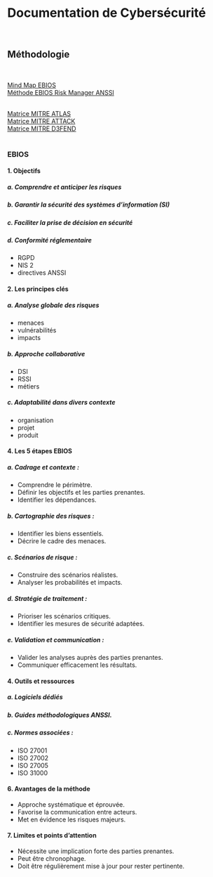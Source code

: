 # Documentation de Cybersécurité
<br>

## Méthodologie
<br>

[Mind Map EBIOS](https://mm.tt/app/map/3530807039?t=ejfqRNZOEd) <br>
[Méthode EBIOS Risk Manager ANSSI](https://cyber.gouv.fr/la-methode-ebios-risk-manager) <br><br>

[Matrice MITRE ATLAS](https://atlas.mitre.org/matrices/ATLAS) <br>
[Matrice MITRE ATTACK](https://attack.mitre.org/matrices/enterprise/) <br>
[Matrice MITRE D3FEND](https://d3fend.mitre.org)<br><br>

### EBIOS

#### 1. Objectifs
##### a. Comprendre et anticiper les risques
##### b. Garantir la sécurité des systèmes d’information (SI)
##### c. Faciliter la prise de décision en sécurité
##### d.  Conformité réglementaire
- RGPD
- NIS 2
- directives ANSSI
  
#### 2. Les principes clés<br>
##### a. Analyse globale des risques<br>
- menaces
- vulnérabilités
- impacts
##### b. Approche collaborative<br>
- DSI
- RSSI
- métiers
##### c. Adaptabilité dans divers contexte<br>
- organisation
- projet
- produit

#### 4. Les 5 étapes EBIOS<br>
##### a. Cadrage et contexte :<br>
- Comprendre le périmètre.
- Définir les objectifs et les parties prenantes.
- Identifier les dépendances.<br>
##### b. Cartographie des risques :<br>
- Identifier les biens essentiels.
- Décrire le cadre des menaces.<br>
##### c. Scénarios de risque :<br>
- Construire des scénarios réalistes.
- Analyser les probabilités et impacts.<br>
##### d. Stratégie de traitement :<br>
- Prioriser les scénarios critiques.
- Identifier les mesures de sécurité adaptées.<br>
##### e. Validation et communication :<br>
- Valider les analyses auprès des parties prenantes.
- Communiquer efficacement les résultats.

#### 4. Outils et ressources<br>
##### a. Logiciels dédiés<br>
##### b. Guides méthodologiques ANSSI.<br>
##### c. Normes associées :<br>
- ISO 27001
- ISO 27002
- ISO 27005
- ISO 31000

#### 6. Avantages de la méthode
- Approche systématique et éprouvée.
- Favorise la communication entre acteurs.
- Met en évidence les risques majeurs.

#### 7. Limites et points d’attention
- Nécessite une implication forte des parties prenantes.
- Peut être chronophage.
- Doit être régulièrement mise à jour pour rester pertinente.
